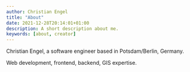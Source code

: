 ```yaml
---
author: Christian Engel
title: "About"
date: 2021-12-28T20:14:01+01:00
description: A short description about me.
keywords: [about, creator]
---
```


Christian Engel, a software engineer based in Potsdam/Berlin, Germany.

Web development, frontend, backend, GIS expertise.